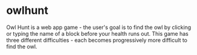 # owlhunt

Owl Hunt is a web app game - the user's goal is to find the owl by clicking or typing the name of a block before your health runs out. This game has three different difficulties - each becomes progressively more difficult to find the owl.
